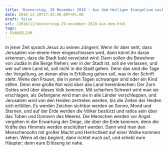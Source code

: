 ```yaml
---
title: 'Donnerstag, 29 November 2018 : Aus dem Heiligen Evangelium nach Lukas - Lk 21,20-28.'
date: 2018-11-28T17:43:00.007+01:00
draft: false
url: /2018/11/donnerstag-29-november-2018-aus-dem.html
tags: 
- EVANGELIUM
---
```


In jener Zeit sprach Jesus zu seinen Jüngern: Wenn ihr aber seht, dass Jerusalem von einem Heer eingeschlossen wird, dann könnt ihr daran erkennen, dass die Stadt bald verwüstet wird. Dann sollen die Bewohner von Judäa in die Berge fliehen; wer in der Stadt ist, soll sie verlassen, und wer auf dem Land ist, soll nicht in die Stadt gehen. Denn das sind die Tage der Vergeltung, an denen alles in Erfüllung gehen soll, was in der Schrift steht. Wehe den Frauen, die in jenen Tagen schwanger sind oder ein Kind stillen. Denn eine große Not wird über das Land hereinbrechen: Der Zorn Gottes wird über dieses Volk kommen. Mit scharfem Schwert wird man sie erschlagen, als Gefangene wird man sie in alle Länder verschleppen, und Jerusalem wird von den Heiden zertreten werden, bis die Zeiten der Heiden sich erfüllen. Es werden Zeichen sichtbar werden an Sonne, Mond und Sternen, und auf der Erde werden die Völker bestürzt und ratlos sein über das Toben und Donnern des Meeres. Die Menschen werden vor Angst vergehen in der Erwartung der Dinge, die über die Erde kommen; denn die Kräfte des Himmels werden erschüttert werden. Dann wird man den Menschensohn mit großer Macht und Herrlichkeit auf einer Wolke kommen sehen. Wenn all das beginnt, dann richtet euch auf, und erhebt eure Häupter; denn eure Erlösung ist nahe.
